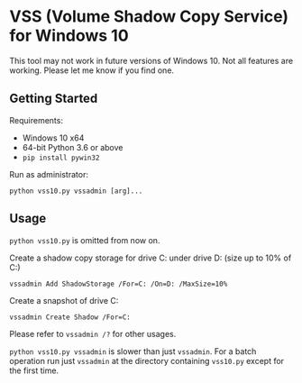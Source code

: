 # VSS (Volume Shadow Copy Service) for Windows 10

This tool may not work in future versions of Windows 10. Not all features are
working. Please let me know if you find one.

## Getting Started

Requirements:

* Windows 10 x64
* 64-bit Python 3.6 or above
* `pip install pywin32`

Run as administrator:

    python vss10.py vssadmin [arg]...

## Usage

`python vss10.py` is omitted from now on.

Create a shadow copy storage for drive C: under drive D: (size up to 10% of C:) 

    vssadmin Add ShadowStorage /For=C: /On=D: /MaxSize=10%

Create a snapshot of drive C:

    vssadmin Create Shadow /For=C:

Please refer to `vssadmin /?` for other usages.

`python vss10.py vssadmin` is slower than just `vssadmin`. For a batch operation 
run just `vssadmin` at the directory containing `vss10.py` except for the first time.
